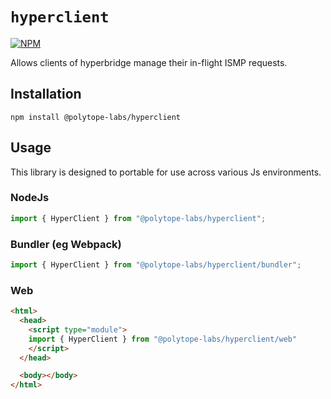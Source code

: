 # `hyperclient`

[![NPM](https://img.shields.io/npm/v/@polytope-labs/hyperclient?label=%40polytope-labs%2Fhyperclient)](https://www.npmjs.com/package/@polytope-labs/hyperclient)

Allows clients of hyperbridge manage their in-flight ISMP requests.

## Installation

```
npm install @polytope-labs/hyperclient
```

## Usage

This library is designed to portable for use across various Js environments.

### NodeJs

```ts
import { HyperClient } from "@polytope-labs/hyperclient";
```

### Bundler (eg Webpack)

```ts
import { HyperClient } from "@polytope-labs/hyperclient/bundler";
```

### Web

```html
<html>
  <head>
    <script type="module">
    import { HyperClient } from "@polytope-labs/hyperclient/web"
    </script>
  </head>

  <body></body>
</html>
```
